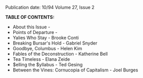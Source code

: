 Publication date: 10/94
Volume 27, Issue 2

**TABLE OF CONTENTS:**
- About this Issue - 
- Points of Departure - 
- Yalies Who Stay - Brooke Conti
- Breaking Bursar's Hold - Gabriel Snyder
- Goodbye, Columbus - Helen Kim
- Fables of the Deconstruction - Katherine Bell
- Tea Timeless - Elana Zeide
- $elling the $yllabus - Ted Gesing
- Between the Vines: Cornucopia of Capitalism - Joel Burges


